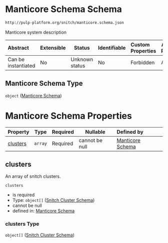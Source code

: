 # Manticore Schema Schema

```txt
http://pulp-platform.org/snitch/manticore.schema.json
```

Manticore system description


| Abstract            | Extensible | Status         | Identifiable | Custom Properties | Additional Properties | Access Restrictions | Defined In                                                            |
| :------------------ | ---------- | -------------- | ------------ | :---------------- | --------------------- | ------------------- | --------------------------------------------------------------------- |
| Can be instantiated | No         | Unknown status | No           | Forbidden         | Allowed               | none                | [manticore.schema.json](manticore.schema.json "open original schema") |

## Manticore Schema Type

`object` ([Manticore Schema](manticore.md))

# Manticore Schema Properties

| Property              | Type    | Required | Nullable       | Defined by                                                                                                                             |
| :-------------------- | ------- | -------- | -------------- | :------------------------------------------------------------------------------------------------------------------------------------- |
| [clusters](#clusters) | `array` | Required | cannot be null | [Manticore Schema](manticore-properties-clusters.md "http&#x3A;//pulp-platform.org/snitch/manticore.schema.json#/properties/clusters") |

## clusters

An array of snitch clusters.


`clusters`

-   is required
-   Type: `object[]` ([Snitch Cluster Schema](manticore-properties-clusters-snitch-cluster-schema.md))
-   cannot be null
-   defined in: [Manticore Schema](manticore-properties-clusters.md "http&#x3A;//pulp-platform.org/snitch/manticore.schema.json#/properties/clusters")

### clusters Type

`object[]` ([Snitch Cluster Schema](manticore-properties-clusters-snitch-cluster-schema.md))
